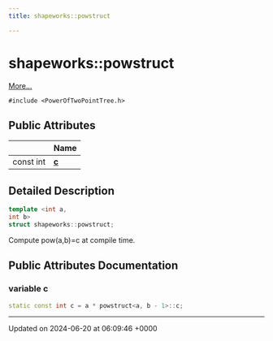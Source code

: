 ```yaml
---
title: shapeworks::powstruct

---
```


# shapeworks::powstruct



 [More...](#detailed-description)


`#include <PowerOfTwoPointTree.h>`

## Public Attributes

|                | Name           |
| -------------- | -------------- |
| const int | **[c](../Classes/structshapeworks_1_1powstruct.md#variable-c)**  |

## Detailed Description

```cpp
template <int a,
int b>
struct shapeworks::powstruct;
```


Compute pow(a,b)=c at compile time. 

## Public Attributes Documentation

### variable c

```cpp
static const int c = a * powstruct<a, b - 1>::c;
```


-------------------------------

Updated on 2024-06-20 at 06:09:46 +0000